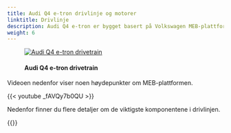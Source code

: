 ```yaml
---
title: Audi Q4 e-tron drivlinje og motorer
linktitle: Drivlinje
description: Audi Q4 e-tron er bygget basert på Volkswagen MEB-plattformen.
weight: 6
---
```

<!-- markdownlint-disable MD033 -->

<figure>
    <a href="https://media.electrichasgoneaudi.net/multimedia/models/q4-e-tron/drivetrain/drivetrain.jpg">
        <img src="https://media.electrichasgoneaudi.net/multimedia/models/q4-e-tron/drivetrain/drivetrains.jpg"
        alt="Audi Q4 e-tron drivetrain" title="Audi Q4 e-tron drivetrain">
    </a>
    <figcaption><h4>Audi Q4 e-tron drivetrain</h4></figcaption>
</figure>

Videoen nedenfor viser noen høydepunkter om MEB-plattformen.
 
{{< youtube _fAVQy7b0QU >}}

Nedenfor finner du flere detaljer om de viktigste komponentene i drivlinjen.

{{<children description="true" />}}
